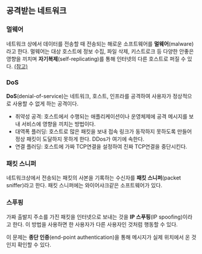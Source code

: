 ## 공격받는 네트워크

### 멀웨어

네트워크 상에서 데이터를 전송할 때 전송되는 해로운 소프트웨어를 **멀웨어**(malware)라고 한다. 멀웨어는 대상 호스트에 정보 수집, 파일 삭제, 키스트로크 등 다양한 안좋은 영향을 끼치며 **자기복제**(self-replicating)를 통해 인터넷의 다른 호스트로 퍼질 수 있다. [(참고)](https://www.ibm.com/kr-ko/topics/malware)

### DoS

**DoS**(denial-of-service)는 네트워크, 호스트, 인프라를 공격하여 사용자가 정상적으로 사용할 수 없게 하는 공격이다.

- 취약성 공격: 호스트에서 수행되는 애플리케이션이나 운영체제에 공격 메시지를 보내 서비스에 영향을 끼치는 방법이다.
- 대역폭 플러딩: 호스트로 많은 패킷을 보내 접속 링크가 동작하지 못하도록 만들어 정상 패킷이 도달하지 못하게 한다. DDos가 여기에 속한다.
- 연결 플러딩: 호스트에 가짜 TCP연결을 설정하여 진짜 TCP연결을 중단시킨다.

### 패킷 스니퍼

네트워크상에서 전송되는 패킷의 사본을 기록하는 수신자를 **패킷 스니퍼**(packet sniffer)라고 한다. 패킷 스니퍼에는 와이어샤크같은 소프트웨어가 있다.

### 스푸핑

가짜 출발지 주소를 가진 패킷을 인터넷으로 보내는 것을 **IP 스푸핑**(IP spoofing)이라고 한다. 이 방법을 사용하면 한 사용자가 다른 사용자인 것처럼 행동할 수 있다.

이 문제는 **종단 인증**(end-point authentication)을 통해 메시지가 실제 위치에서 온 것인지 확인할 수 있다.


